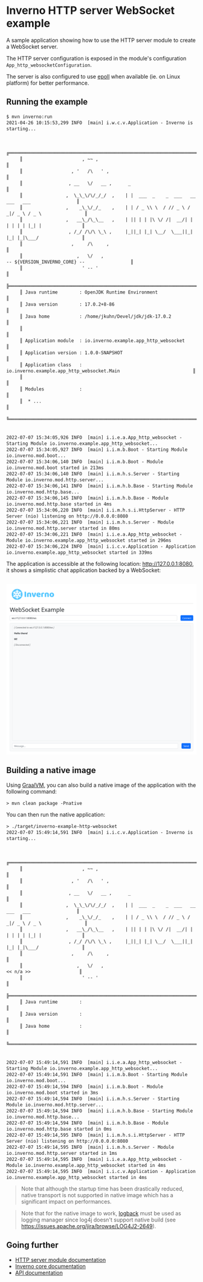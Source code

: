 [inverno-mod-http-server]: https://github.com/inverno-io/inverno-mods/blob/master/inverno-http-server/
[inverno-core-root-doc]: https://github.com/inverno-io/inverno-core/blob/master/doc/reference-guide.md
[inverno-javadoc]: https://inverno.io/docs/release/api/index.html

[epoll]: https://en.wikipedia.org/wiki/Epoll
[graalvm]: https://www.graalvm.org/
[logback]: https://logback.qos.ch/

# Inverno HTTP server WebSocket example

A sample application showing how to use the HTTP server module to create a WebSocket server.

The HTTP server configuration is exposed in the module's configuration `App_http_websocketConfiguration`.

The server is also configured to use [epoll][epoll] when available (ie. on Linux platform) for better performance.

## Running the example

```plaintext
$ mvn inverno:run
2021-04-26 10:15:53,299 INFO  [main] i.w.c.v.Application - Inverno is starting...


     ╔════════════════════════════════════════════════════════════════════════════════════════════╗
     ║                      , ~~ ,                                                                ║
     ║                  , '   /\   ' ,                                                            ║
     ║                 , __   \/   __ ,      _                                                    ║
     ║                ,  \_\_\/\/_/_/  ,    | |  ___  _    _  ___   __  ___   ___                 ║
     ║                ,    _\_\/_/_    ,    | | / _ \\ \  / // _ \ / _|/ _ \ / _ \                ║
     ║                ,   __\_/\_\__   ,    | || | | |\ \/ /|  __/| | | | | | |_| |               ║
     ║                 , /_/ /\/\ \_\ ,     |_||_| |_| \__/  \___||_| |_| |_|\___/                ║
     ║                  ,     /\     ,                                                            ║
     ║                    ,   \/   ,                                  -- ${VERSION_INVERNO_CORE} --                 ║
     ║                      ' -- '                                                                ║
     ╠════════════════════════════════════════════════════════════════════════════════════════════╣
     ║ Java runtime        : OpenJDK Runtime Environment                                          ║
     ║ Java version        : 17.0.2+8-86                                                          ║
     ║ Java home           : /home/jkuhn/Devel/jdk/jdk-17.0.2                                     ║
     ║                                                                                            ║
     ║ Application module  : io.inverno.example.app_http_websocket                                ║
     ║ Application version : 1.0.0-SNAPSHOT                                                       ║
     ║ Application class   : io.inverno.example.app_http_websocket.Main                           ║
     ║                                                                                            ║
     ║ Modules             :                                                                      ║
     ║  * ...                                                                                     ║
     ╚════════════════════════════════════════════════════════════════════════════════════════════╝


2022-07-07 15:34:05,926 INFO  [main] i.i.e.a.App_http_websocket - Starting Module io.inverno.example.app_http_websocket...
2022-07-07 15:34:05,927 INFO  [main] i.i.m.b.Boot - Starting Module io.inverno.mod.boot...
2022-07-07 15:34:06,140 INFO  [main] i.i.m.b.Boot - Module io.inverno.mod.boot started in 213ms
2022-07-07 15:34:06,140 INFO  [main] i.i.m.h.s.Server - Starting Module io.inverno.mod.http.server...
2022-07-07 15:34:06,141 INFO  [main] i.i.m.h.b.Base - Starting Module io.inverno.mod.http.base...
2022-07-07 15:34:06,145 INFO  [main] i.i.m.h.b.Base - Module io.inverno.mod.http.base started in 4ms
2022-07-07 15:34:06,220 INFO  [main] i.i.m.h.s.i.HttpServer - HTTP Server (nio) listening on http://0.0.0.0:8080
2022-07-07 15:34:06,221 INFO  [main] i.i.m.h.s.Server - Module io.inverno.mod.http.server started in 80ms
2022-07-07 15:34:06,221 INFO  [main] i.i.e.a.App_http_websocket - Module io.inverno.example.app_http_websocket started in 296ms
2022-07-07 15:34:06,224 INFO  [main] i.i.c.v.Application - Application io.inverno.example.app_http_websocket started in 339ms
```

The application is accessible at the following location: http://127.0.0.1:8080, it shows a simplistic chat application backed by a WebSocket:

<img src="src/img/inverno_http_chat.png" style="display: block; margin: 2em auto;"/>

## Building a native image

Using [GraalVM][graalvm], you can also build a native image of the application with the following command:

```plaintext
> mvn clean package -Pnative
```

You can then run the native application:

```plaintext
> ./target/inverno-example-http-websocket
2022-07-07 15:49:14,591 INFO  [main] i.i.c.v.Application - Inverno is starting...


     ╔════════════════════════════════════════════════════════════════════════════════════════════╗
     ║                      , ~~ ,                                                                ║
     ║                  , '   /\   ' ,                                                            ║
     ║                 , __   \/   __ ,      _                                                    ║
     ║                ,  \_\_\/\/_/_/  ,    | |  ___  _    _  ___   __  ___   ___                 ║
     ║                ,    _\_\/_/_    ,    | | / _ \\ \  / // _ \ / _|/ _ \ / _ \                ║
     ║                ,   __\_/\_\__   ,    | || | | |\ \/ /|  __/| | | | | | |_| |               ║
     ║                 , /_/ /\/\ \_\ ,     |_||_| |_| \__/  \___||_| |_| |_|\___/                ║
     ║                  ,     /\     ,                                                            ║
     ║                    ,   \/   ,                                   << n/a >>                  ║
     ║                      ' -- '                                                                ║
     ╠════════════════════════════════════════════════════════════════════════════════════════════╣
     ║ Java runtime        :                                                                      ║
     ║ Java version        :                                                                      ║
     ║ Java home           :                                                                      ║
     ╚════════════════════════════════════════════════════════════════════════════════════════════╝


2022-07-07 15:49:14,591 INFO  [main] i.i.e.a.App_http_websocket - Starting Module io.inverno.example.app_http_websocket...
2022-07-07 15:49:14,591 INFO  [main] i.i.m.b.Boot - Starting Module io.inverno.mod.boot...
2022-07-07 15:49:14,594 INFO  [main] i.i.m.b.Boot - Module io.inverno.mod.boot started in 3ms
2022-07-07 15:49:14,594 INFO  [main] i.i.m.h.s.Server - Starting Module io.inverno.mod.http.server...
2022-07-07 15:49:14,594 INFO  [main] i.i.m.h.b.Base - Starting Module io.inverno.mod.http.base...
2022-07-07 15:49:14,594 INFO  [main] i.i.m.h.b.Base - Module io.inverno.mod.http.base started in 0ms
2022-07-07 15:49:14,595 INFO  [main] i.i.m.h.s.i.HttpServer - HTTP Server (nio) listening on http://0.0.0.0:8080
2022-07-07 15:49:14,595 INFO  [main] i.i.m.h.s.Server - Module io.inverno.mod.http.server started in 1ms
2022-07-07 15:49:14,595 INFO  [main] i.i.e.a.App_http_websocket - Module io.inverno.example.app_http_websocket started in 4ms
2022-07-07 15:49:14,595 INFO  [main] i.i.c.v.Application - Application io.inverno.example.app_http_websocket started in 4ms
```

> Note that although the startup time has been drastically reduced, native transport is not supported in native image which has a significant impact on performances.

> Note that for the native image to work, [logback][logback] must be used as logging manager since log4j doesn't support native build (see https://issues.apache.org/jira/browse/LOG4J2-2649).

## Going further

- [HTTP server module documentation][inverno-mod-http-server]
- [Inverno core documentation][inverno-core-root-doc]
- [API documentation][inverno-javadoc]
